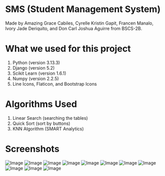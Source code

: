 # SMS (Student Management System)

Made by Amazing Grace Cabiles, Cyrelle Kristin Gapit, Francen Manalo, Ivory Jade Deriquito, and Don Carl Joshua Aguirre from BSCS-2B.

# What we used for this project
1. Python (version 3.13.3)
2. Django (version 5.2)
3. Scikit Learn (version 1.6.1)
4. Numpy (version 2.2.5)
5. Line Icons, Flaticon, and Bootstrap Icons 

# Algorithms Used
1. Linear Search (searching the tables)
2. Quick Sort (sort by buttons)
3. KNN Algorithm (SMART Analytics)

# Screenshots
![Image](https://github.com/user-attachments/assets/de10afac-6884-46d9-ab05-ec6abfd32053)
![Image](https://github.com/user-attachments/assets/83feb71b-9445-4d0e-8df7-e5233a06ae79)
![Image](https://github.com/user-attachments/assets/347d0681-4c95-437a-8795-dcb1b85dbabc)
![Image](https://github.com/user-attachments/assets/a0da4618-1bcc-4262-a0d1-987e1ebf1c75)
![Image](https://github.com/user-attachments/assets/2aeb53dd-c188-46a8-aecb-90c16e3b4fca)
![Image](https://github.com/user-attachments/assets/32e063ad-7cb3-425b-9d4a-c25f9070ba31)
![Image](https://github.com/user-attachments/assets/f955b633-179f-4ff3-b9d3-d59974a30c80)
![Image](https://github.com/user-attachments/assets/c6d42dee-c508-4bae-b8d2-af80f1423bbb)
![Image](https://github.com/user-attachments/assets/83108c9d-4599-4fcd-92db-5e966211f698)
![Image](https://github.com/user-attachments/assets/aba7869e-f368-4628-9520-e9334b8b584e)
![Image](https://github.com/user-attachments/assets/51422764-91ac-43d3-a4bf-28b10691b8f9)
